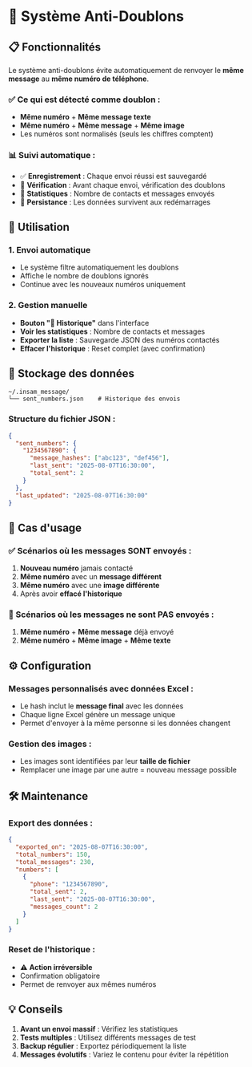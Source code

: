 # 🚫 Système Anti-Doublons

## 📋 Fonctionnalités

Le système anti-doublons évite automatiquement de renvoyer le **même message** au **même numéro de téléphone**.

### ✅ Ce qui est détecté comme doublon :
- **Même numéro** + **Même message texte**
- **Même numéro** + **Même message** + **Même image**
- Les numéros sont normalisés (seuls les chiffres comptent)

### 📊 Suivi automatique :
- ✅ **Enregistrement** : Chaque envoi réussi est sauvegardé
- 🔄 **Vérification** : Avant chaque envoi, vérification des doublons
- 📝 **Statistiques** : Nombre de contacts et messages envoyés
- 💾 **Persistance** : Les données survivent aux redémarrages

## 🎯 Utilisation

### 1. Envoi automatique
- Le système filtre automatiquement les doublons
- Affiche le nombre de doublons ignorés
- Continue avec les nouveaux numéros uniquement

### 2. Gestion manuelle
- **Bouton "📝 Historique"** dans l'interface
- **Voir les statistiques** : Nombre de contacts et messages
- **Exporter la liste** : Sauvegarde JSON des numéros contactés
- **Effacer l'historique** : Reset complet (avec confirmation)

## 📁 Stockage des données

```
~/.insam_message/
└── sent_numbers.json    # Historique des envois
```

### Structure du fichier JSON :
```json
{
  "sent_numbers": {
    "1234567890": {
      "message_hashes": ["abc123", "def456"],
      "last_sent": "2025-08-07T16:30:00",
      "total_sent": 2
    }
  },
  "last_updated": "2025-08-07T16:30:00"
}
```

## 🔄 Cas d'usage

### ✅ Scénarios où les messages SONT envoyés :
1. **Nouveau numéro** jamais contacté
2. **Même numéro** avec un **message différent**
3. **Même numéro** avec une **image différente**
4. Après avoir **effacé l'historique**

### 🚫 Scénarios où les messages ne sont PAS envoyés :
1. **Même numéro** + **Même message** déjà envoyé
2. **Même numéro** + **Même image** + **Même texte**

## ⚙️ Configuration

### Messages personnalisés avec données Excel :
- Le hash inclut le **message final** avec les données
- Chaque ligne Excel génère un message unique
- Permet d'envoyer à la même personne si les données changent

### Gestion des images :
- Les images sont identifiées par leur **taille de fichier**
- Remplacer une image par une autre = nouveau message possible

## 🛠️ Maintenance

### Export des données :
```json
{
  "exported_on": "2025-08-07T16:30:00",
  "total_numbers": 150,
  "total_messages": 230,
  "numbers": [
    {
      "phone": "1234567890",
      "total_sent": 2,
      "last_sent": "2025-08-07T16:30:00",
      "messages_count": 2
    }
  ]
}
```

### Reset de l'historique :
- ⚠️ **Action irréversible**
- Confirmation obligatoire
- Permet de renvoyer aux mêmes numéros

## 💡 Conseils

1. **Avant un envoi massif** : Vérifiez les statistiques
2. **Tests multiples** : Utilisez différents messages de test
3. **Backup régulier** : Exportez périodiquement la liste
4. **Messages évolutifs** : Variez le contenu pour éviter la répétition